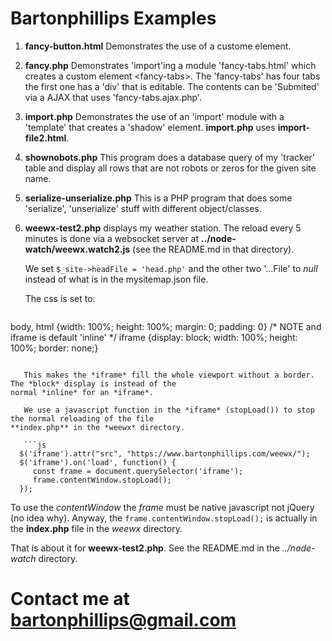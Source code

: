 # Bartonphillips Examples

1. **fancy-button.html** Demonstrates the use of a custome element.

1. **fancy.php** Demonstrates 'import'ing a module 'fancy-tabs.html' which creates a custom
element &lt;fancy-tabs&gt;. The 'fancy-tabs' has four tabs the first one has a 'div'
that is editable. The contents can be 'Submited' via a AJAX that uses 'fancy-tabs.ajax.php'.

1. **import.php** Demonstrates the use of an 'import' module with a 'template' that creates a
'shadow' element. **import.php** uses **import-file2.html**.

1. **shownobots.php** This program does a database query of my 'tracker' table and display all
rows that are not robots or zeros for the given site name.

1. **serialize-unserialize.php** This is a PHP program that does some 'serialize', 'unserialize'
stuff with different object/classes.

1. **weewx-test2.php** displays my weather station. The reload every 5 minutes is done via a websocket
server at **../node-watch/weewx.watch2.js** (see the README.md in that directory). 

   We set ```$_site->headFile = 'head.php'``` and the other two '...File' to *null* instead
of what is in the mysitemap.json file.

   The css is set to:

   ```css
body, html {width: 100%; height: 100%; margin: 0; padding: 0}
/* NOTE and iframe is default 'inline' */
iframe {display: block; width: 100%; height: 100%; border: none;}
```

   This makes the *iframe* fill the whole viewport without a border. The *block* display is instead of the
normal *inline* for an *iframe*.

   We use a javascript function in the *iframe* (stopLoad()) to stop the normal reloading of the file
**index.php** in the *weewx* directory.

   ```js
  $('iframe').attr("src", "https://www.bartonphillips.com/weewx/");
  $('iframe').on('load', function() {
     const frame = document.querySelector('iframe');
     frame.contentWindow.stopLoad();
  });
```

   To use the *contentWindow* the *frame* must be native javascript not jQuery (no idea why). Anyway,
the ```frame.contentWindow.stopLoad();``` is actually in the **index.php** file in the *weewx*
directory.

   That is about it for **weewx-test2.php**. See the README.md in the *../node-watch* directory.

# Contact me at [bartonphillips@gmail.com](mailto:bartonphillips@gmail.com)
